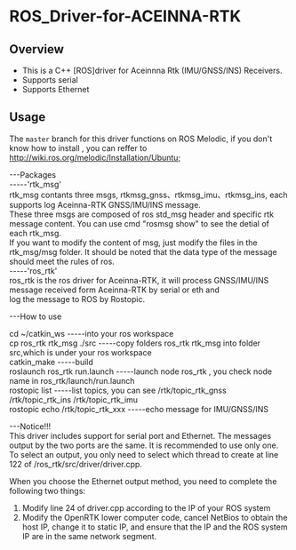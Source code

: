 # ROS_Driver-for-ACEINNA-RTK

Overview
--------
- This is a C++ [ROS]driver for Aceinnna Rtk (IMU/GNSS/INS) Receivers. 
- Supports serial
- Supports Ethernet

Usage
--------
The `master` branch for this driver functions on ROS Melodic, if you don't know how to install , you can reffer to http://wiki.ros.org/melodic/Installation/Ubuntu;   

---Packages   
-----'rtk_msg'   
     rtk_msg contants three msgs, rtkmsg_gnss、rtkmsg_imu、rtkmsg_ins, each supports log Aceinna-RTK GNSS/IMU/INS message.   
     These three msgs are composed of ros std_msg header and specific rtk message content. You can use cmd "rosmsg show" to see the detial of each rtk_msg.   
     If you want to modify the content of msg, just modify the files in the rtk_msg/msg folder. It should be noted that the data type of the message should meet the rules of ros.    
-----'ros_rtk'   
     ros_rtk is the ros driver for Aceinna-RTK, it will process GNSS/IMU/INS message received form Aceinna-RTK by serial or eth and      
     log the message to ROS by Rostopic.   

---How to use

cd ~/catkin_ws                    -----into your ros workspace    
cp ros_rtk rtk_msg ./src          -----copy folders ros_rtk rtk_msg into folder src,which is under your ros workspace    
catkin_make                       -----build    
roslaunch ros_rtk run.launch      -----launch node ros_rtk , you check node name in ros_rtk/launch/run.launch     
rostopic list                     -----list topics, you can see  /rtk/topic_rtk_gnss  /rtk/topic_rtk_ins /rtk/topic_rtk_imu    
rostopic echo /rtk/topic_rtk_xxx  -----echo message for IMU/GNSS/INS

---Notice!!!   
This driver includes support for serial port and Ethernet. The messages output by the two ports are the same. It is recommended to use only one.   
To select an output, you only need to select which thread to create at line 122 of /ros_rtk/src/driver/driver.cpp.    

When you choose the Ethernet output method, you need to complete the following two things:   
1) Modify line 24 of driver.cpp according to the IP of your ROS system
2) Modify the OpenRTK lower computer code, cancel NetBios to obtain the host IP, change it to static IP, and ensure that the IP and the ROS system IP are in the same network segment. 

